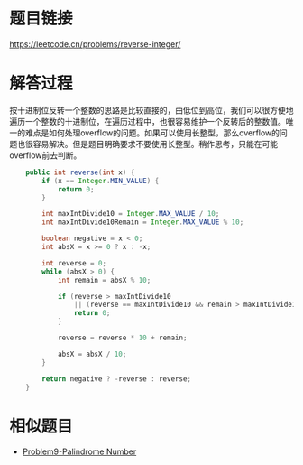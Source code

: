 # 题目链接
https://leetcode.cn/problems/reverse-integer/

# 解答过程
按十进制位反转一个整数的思路是比较直接的，由低位到高位，我们可以很方便地遍历一个整数的十进制位，在遍历过程中，也很容易维护一个反转后的整数值。唯一的难点是如何处理overflow的问题。如果可以使用长整型，那么overflow的问题也很容易解决。但是题目明确要求不要使用长整型。稍作思考，只能在可能overflow前去判断。

```java
	public int reverse(int x) {
		if (x == Integer.MIN_VALUE) {
			return 0;
		}

		int maxIntDivide10 = Integer.MAX_VALUE / 10;
		int maxIntDivide10Remain = Integer.MAX_VALUE % 10;

		boolean negative = x < 0;
		int absX = x >= 0 ? x : -x;

		int reverse = 0;
		while (absX > 0) {
			int remain = absX % 10;

			if (reverse > maxIntDivide10
				|| (reverse == maxIntDivide10 && remain > maxIntDivide10Remain)) {
				return 0;
			}

			reverse = reverse * 10 + remain;

			absX = absX / 10;
		}

		return negative ? -reverse : reverse;
	}
```

# 相似题目
- [Problem9-Palindrome Number](2022-11-08-leetcode-problem-9.md)